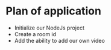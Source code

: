 # Plan of application

- Initialize our NodeJs project
- Create a room id
- Add the ability to add our own video
